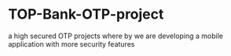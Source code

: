 # TOP-Bank-OTP-project
a high secured OTP projects where by we are developing a mobile application with more security features

